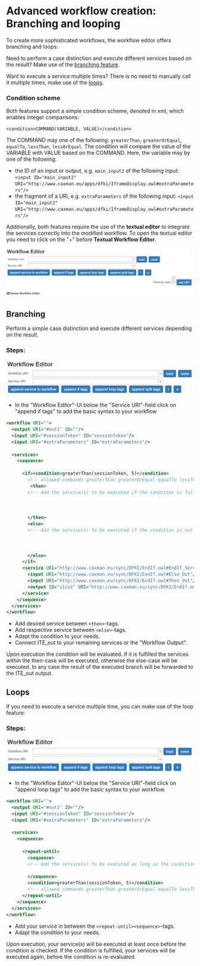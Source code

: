 # Advanced workflow creation: Branching and looping

To create more sophisticated workflows, the workflow editor offers branching and loops:

Need to perform a case distinction and execute different services based on the result? Make use of the [branching feature](#branching).

Want to execute a service multiple times? There is no need to manually call it multiple times, make use of the [loops](#loops).


### Condition scheme

Both features support a simple condition scheme, denoted in xml, which enables integer comparisons:

```
<condition>COMMAND(VARIABLE, VALUE)</condition>
```

The COMMAND may one of the following: `greaterThan`, `greaterOrEqual`, `equalTo`, `lessThan`, `lessOrEqual`.
The condition will compare the value of the VARIABLE with VALUE based on the COMMAND.
Here, the variable may by one of the following:

- the ID of an input or output, e.g. ``main_input2`` of the following input: ``<input ID="main_input2" URI="http://www.caxman.eu/apps/dfki/IframeDisplay.owl#extraParameters"/>``
- the fragment of a URI, e.g. ``extraParameters`` of the following input: ``<input ID="main_input2" URI="http://www.caxman.eu/apps/dfki/IframeDisplay.owl#extraParameters"/>``

Additionally, both features require the use of the __textual editor__ to integrate the services correctly into the modified workflow. To open the textual editor you need to click on the "+" before __Textual Workflow Editor__.

![wfe_2.png](img_workflows/wfe_2.png)


## Branching

Perform a simple case distinction and execute different services depending on the result.

### Steps:

![wfe_1.png](img_workflows/wfe_1.png)

- In the "Workflow Editor"-UI below the "Service URI"-field click on "append if tags" to add the basic syntax to your workflow

```xml
<workflow URI="">
  <output URI="#out1" ID=""/>
  <input URI="#sessionToken" ID="sessionToken"/>
  <input URI="#extraParameters" ID="extraParameters"/>
  
  <services>
    <sequence>

      <if><condition>greaterThan(sessionToken, 5)</condition>
        <!-- allowed commands greaterThan greaterOrEqual equalTo lessThan lessOrEqual -->
         <then>
        <!-- Add the service(s) to be executed if the condition is fulfilled below -->



        </then>
        <else>
        <!-- Add the service(s) to be executed if the condition is not fulfilled below -->



        </else>
      </if>
	  <service URI="http://www.caxman.eu/sync/DFKI/EndIf.owl#EndIf_Service">
        <input URI="http://www.caxman.eu/sync/DFKI/EndIf.owl#Else_Out"/>
        <input URI="http://www.caxman.eu/sync/DFKI/EndIf.owl#Then_Out"/>
        <output ID="s1io2" URI="http://www.caxman.eu/sync/DFKI/EndIf.owl#ITE_Out"/>
      </service>
    </sequence>
  </services>
</workflow>
```


- Add desired service between `<then>`-tags.
- Add respective service between `<else>`-tags.
- Adapt the condition to your needs.
- Connect ITE_out to your remaining services or the "Workflow Output".

Upon execution the condition will be evaluated. If it is fulfilled the services within the then-case will be executed, otherwise the else-case will be executed. In any case the result of the executed branch will be forwarded to the ITE_out output.

## Loops

If you need to execute a service multiple time, you can make use of the loop feature:

### Steps:

![wfe_1.png](img_workflows/wfe_1.png)

- In the "Workflow Editor"-UI below the "Service URI"-field click on "append loop tags" to add the basic syntax to your workflow.

```xml
<workflow URI="">
  <output URI="#out1" ID=""/>
  <input URI="#sessionToken" ID="sessionToken"/>
  <input URI="#extraParameters" ID="extraParameters"/>
  
  <services>
    <sequence>

      <repeat-until>
        <sequence>
		<!-- Add the service(s) to be executed as long as the condition is fulfilled below -->
		
        </sequence>
        <condition>greaterThan(sessionToken, 5)</condition>
        <!-- allowed commands greaterThan greaterOrEqual equalTo lessThan lessOrEqual -->
      </repeat-until>
    </sequence>
  </services>
</workflow>
```

- Add your service in between the `<repeat-until><sequence>`-tags.
- Adapt the condition to your needs.

Upon execution, your service(s) will be executed at least once before the condition is checked. If the condition is fulfilled, your services will be executed again, before the condition is re-evaluated.